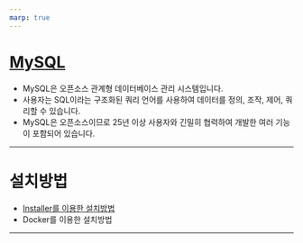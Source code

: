 ```yaml
---
marp: true
---
```

# [MySQL](https://www.mysql.com/)
- MySQL은 오픈소스 관계형 데이터베이스 관리 시스템입니다.
- 사용자는 SQL이라는 구조화된 쿼리 언어를 사용하여 데이터를 정의, 조작, 제어, 쿼리할 수 있습니다.
- MySQL은 오픈소스이므로 25년 이상 사용자와 긴밀히 협력하여 개발한 여러 기능이 포함되어 있습니다.

---
# 설치방법 
- [Installer를 이용한 설치방법](./MySQL%20Installer.md)
- Docker를 이용한 설치방법

---
# 
